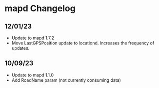 # mapd Changelog

## 12/01/23
* Update to mapd 1.7.2
* Move LastGPSPosition update to locationd. Increases the frequency of updates.

## 10/09/23
* Update to mapd 1.1.0
* Add RoadName param (not currently consuming data)
